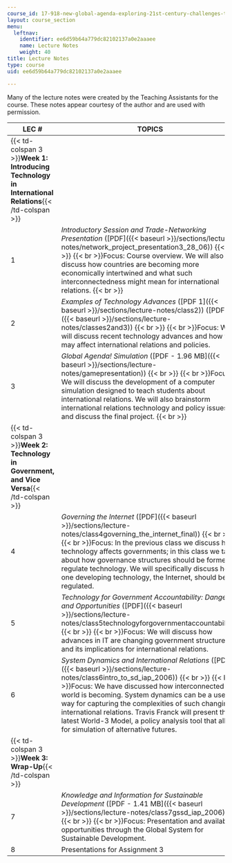 ```yaml
---
course_id: 17-918-new-global-agenda-exploring-21st-century-challenges-through-innovations-in-information-technologies-january-iap-2006
layout: course_section
menu:
  leftnav:
    identifier: ee6d59b64a779dc82102137a0e2aaaee
    name: Lecture Notes
    weight: 40
title: Lecture Notes
type: course
uid: ee6d59b64a779dc82102137a0e2aaaee

---
```


Many of the lecture notes were created by the Teaching Assistants for the course. These notes appear courtesy of the author and are used with permission.

| LEC # | TOPICS |
| --- | --- |
| {{< td-colspan 3 >}}**Week 1: Introducing Technology in International Relations**{{< /td-colspan >}} |||
| 1 | _Introductory Session and Trade-Networking Presentation_ ([PDF]({{< baseurl >}}/sections/lecture-notes/network_project_presentation3_28_06))  {{< br >}}  {{< br >}}Focus: Course overview. We will also discuss how countries are becoming more economically intertwined and what such interconnectedness might mean for international relations.  {{< br >}}  |
| 2 | _Examples of Technology Advances_ ([PDF 1]({{< baseurl >}}/sections/lecture-notes/class2)) ([PDF 2]({{< baseurl >}}/sections/lecture-notes/classes2and3))  {{< br >}}  {{< br >}}Focus: We will discuss recent technology advances and how they may affect international relations and policies. |
| 3 | _Global Agenda! Simulation_ ([PDF - 1.96 MB]({{< baseurl >}}/sections/lecture-notes/gamepresentation))  {{< br >}}  {{< br >}}Focus: We will discuss the development of a computer simulation designed to teach students about international relations. We will also brainstorm international relations technology and policy issues and discuss the final project.  {{< br >}}  |
| {{< td-colspan 3 >}}**Week 2: Technology in Government, and Vice Versa**{{< /td-colspan >}} |||
| 4 | _Governing the Internet_ ([PDF]({{< baseurl >}}/sections/lecture-notes/class4governing_the_internet_final))  {{< br >}}  {{< br >}}Focus: In the previous class we discuss how technology affects governments; in this class we talk about how governance structures should be formed to regulate technology. We will specifically discuss how one developing technology, the Internet, should be regulated. |
| 5 | _Technology for Government Accountability: Dangers and Opportunities_ ([PDF]({{< baseurl >}}/sections/lecture-notes/class5technologyforgovernmentaccountability))  {{< br >}}  {{< br >}}Focus: We will discuss how advances in IT are changing government structures and its implications for international relations. |
| 6 | _System Dynamics and International Relations_ ([PDF]({{< baseurl >}}/sections/lecture-notes/class6intro_to_sd_iap_2006))  {{< br >}}  {{< br >}}Focus: We have discussed how interconnected the world is becoming. System dynamics can be a useful way for capturing the complexities of such changing international relations. Travis Franck will present the latest World-3 Model, a policy analysis tool that allows for simulation of alternative futures. |
| {{< td-colspan 3 >}}**Week 3: Wrap-Up**{{< /td-colspan >}} |||
| 7 | _Knowledge and Information for Sustainable Development_ ([PDF - 1.41 MB]({{< baseurl >}}/sections/lecture-notes/class7gssd_iap_2006))  {{< br >}}  {{< br >}}Focus: Presentation and available opportunities through the Global System for Sustainable Development. |
| 8 | Presentations for Assignment 3